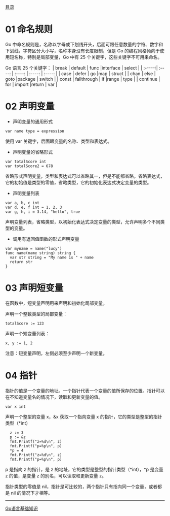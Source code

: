 [目录](https://github.com/weirubo/learn_go)
# 01 命名规则

Go 中命名规则是，名称以字母或下划线开头，后面可跟任意数量的字符、数字和下划线，字符区分大小写，名称本身没有长度限制，但是 Go 的编程风格倾向于使用短名称，特别是局部变量，Go 中有 25 个关键字，这些关键字不可用来命名。

Go 语言 25 个关键字：
| break | default | func |interface | select |
| :-----:| :----: | :----: | :----: | :----: |
| case | defer | go |map | struct |
| chan | else | goto |package | switch |
| const | fallthrough | if |range | type |
| continue | for | import |return | var |

# 02 声明变量

* 声明变量的通用形式
```
var name type = expression
```
使用 var 关键字，后面跟变量的名称、类型和表达式。
* 声明变量的省略形式
```
var totalScore int
var totalScore2 = 678
```
省略形式声明变量，类型和表达式可以省略其一，但是不能都省略。省略表达式，它的初始值是类型的零值，省略类型，它的初始化表达式决定变量的类型。
* 声明变量列表
```
var a, b, c int
var d, e, f int = 1, 2, 3
var g, h, i = 3.14, "hello", true
```
声明变量列表，省略类型，以初始化表达式决定变量的类型，允许声明多个不同类型的变量。
* 调用有返回值函数的形式声明变量
```
var myname = name("lucy")
func name(name string) string {
  var str string = "My name is " + name
  return str
}
```

# 03 声明短变量

在函数中，短变量声明用来声明和初始化局部变量。

声明一个整数类型的局部变量：
```
totalScore := 123
```
声明一个短变量列表：
```
x, y := 1, 2
```
注意：短变量声明，左侧必须至少声明一个新变量。

# 04 指针

指针的值是一个变量的地址。一个指针代表一个变量的值所保存的位置。指针可以在不知道变量名的情况下，读取和更新变量的值。
```
var x int
```
声明一个整型的变量 x，&x 获取一个指向变量 x 的指针，它的类型是整型的指针类型（*int）
```
  z := 3
  p := &z
  fmt.Printf("z=%d\n", z)
  fmt.Printf("p=%p\n", p)
  *p = 4
  fmt.Printf("z=%d\n", z)
  fmt.Printf("p=%p\n", p)
  ```
p 是指向 z 的指针，是 z 的地址，它的类型是整型的指针类型（*int），*p 是变量 z 的值，是变量 z 的别名，可以读取和更新变量 z。

指针类型的零值是 nil，指针是可比较的，两个指针只有指向同一个变量，或者都是 nil 的情况下才相等。

***
[Go语言基础知识](https://mp.weixin.qq.com/mp/appmsgalbum?__biz=MzA4Mjc1NTMyOQ==&action=getalbum&album_id=1439829562619445249&subscene=0&scenenote=https%3A%2F%2Fmp.weixin.qq.com%2Fs%3F__biz%3DMzA4Mjc1NTMyOQ%3D%3D%26mid%3D2247483736%26idx%3D1%26sn%3Dffb28bc5f79c93b04ce139ca)